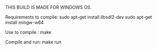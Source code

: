 THIS BUILD IS MADE FOR WINDOWS OS.

Requirements to compile:
  sudo apt-get install libsdl2-dev
  sudo apt-get install mingw-w64

Use to compile :
  make

Compile and run:
  make run
